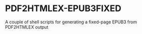 # PDF2HTMLEX-EPUB3FIXED
A couple of shell scripts for generating a fixed-page EPUB3 from PDF2HTMLEX output
